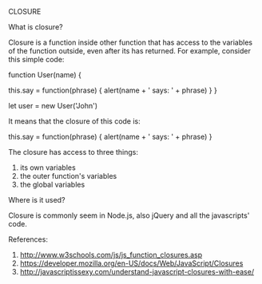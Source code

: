 CLOSURE

What is closure?

Closure is a function inside other function that has access to the variables of the function outside, even after its has returned.
For example, consider this simple code:


function User(name) {

  this.say = function(phrase) { 
    alert(name + ' says: ' + phrase)
  }
}
 
let user = new User('John')


It means that the closure of this code is:

  this.say = function(phrase) { 
    alert(name + ' says: ' + phrase)
  }

The closure has access to three things:
1. its own variables
2. the outer function's variables
3. the global variables


Where is it used?

Closure is commonly seem in Node.js, also jQuery and all the javascripts' code.




References:
1. http://www.w3schools.com/js/js_function_closures.asp
2. https://developer.mozilla.org/en-US/docs/Web/JavaScript/Closures
3. http://javascriptissexy.com/understand-javascript-closures-with-ease/
